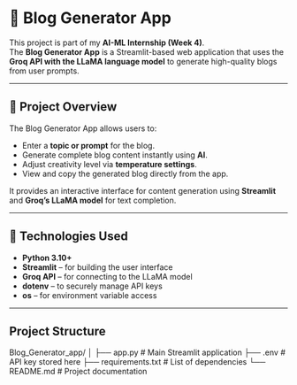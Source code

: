 # 📝 Blog Generator App

This project is part of my **AI-ML Internship (Week 4)**.  
The **Blog Generator App** is a Streamlit-based web application that uses the **Groq API with the LLaMA language model** to generate high-quality blogs from user prompts.

---

## 🚀 Project Overview

The Blog Generator App allows users to:
- Enter a **topic or prompt** for the blog.
- Generate complete blog content instantly using **AI**.
- Adjust creativity level via **temperature settings**.
- View and copy the generated blog directly from the app.

It provides an interactive interface for content generation using **Streamlit** and **Groq’s LLaMA model** for text completion.

---

## 🧠 Technologies Used
- **Python 3.10+**
- **Streamlit** – for building the user interface  
- **Groq API** – for connecting to the LLaMA model  
- **dotenv** – to securely manage API keys  
- **os** – for environment variable access  

---
## Project Structure
 Blog_Generator_app/
│
├── app.py                 # Main Streamlit application
├── .env                   # API key stored here
├── requirements.txt       # List of dependencies
└── README.md              # Project documentation



